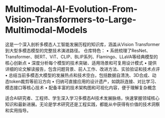 # Multimodal-AI-Evolution-From-Vision-Transformers-to-Large-Multimodal-Models
这是一个深入剖析多模态人工智能发展历程的知识库，涵盖从Vision Transformer到大型多模态模型的完整技术演进路径。
仓库特色：
• 系统梳理了ResNet、Transformer、BERT、ViT、CLIP、BLIP系列、Flamingo、LLaVA等经典模型的核心创新点
• 深度分析每个模型的技术突破、适用场景和可复用设计模式
• 提供详细的论文解读报告，包含问题背景、前人工作、改进方法、实验验证和技术点评
• 总结当前多模态大模型的发展热点和技术空白，包括数据自清洗、3D合成、动态token裁剪等前沿方向
• 归纳可直接应用的设计遗产，如跳跃连接、对比学习、模态接口等核心技术
• 配备丰富的技术架构图和可视化内容，便于理解复杂概念

适合AI研究者、工程师、学生深入学习多模态AI技术发展脉络，快速掌握领域核心知识和最新进展。无论是学术研究还是工程实践，都能从中获得有价值的技术洞察和实用指导。
